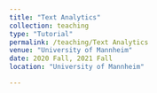 ```yaml
---
title: "Text Analytics"
collection: teaching
type: "Tutorial"
permalink: /teaching/Text Analytics
venue: "University of Mannheim"
date: 2020 Fall, 2021 Fall
location: "University of Mannheim"

---
```

